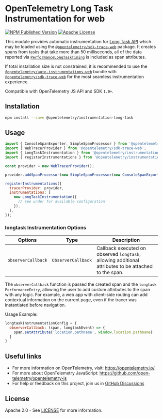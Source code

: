# OpenTelemetry Long Task Instrumentation for web

[![NPM Published Version][npm-img]][npm-url]
[![Apache License][license-image]][license-image]

This module provides automatic instrumentation for [Long Task API][mdn-long-task] which may be loaded using the [`@opentelemetry/sdk-trace-web`](https://www.npmjs.com/package/@opentelemetry/sdk-trace-web) package. It creates spans from tasks that take more than 50 milliseconds, all of the data reported via [`PerformanceLongTaskTiming`][mdn-performance-long-task-timing] is included as span attributes.

If total installation size is not constrained, it is recommended to use the [`@opentelemetry/auto-instrumentations-web`](https://www.npmjs.com/package/@opentelemetry/auto-instrumentations-web) bundle with [`@opentelemetry/sdk-trace-web`](https://www.npmjs.com/package/@opentelemetry/sdk-trace-web) for the most seamless instrumentation experience.

Compatible with OpenTelemetry JS API and SDK `1.0+`.

## Installation

```bash
npm install --save @opentelemetry/instrumentation-long-task
```

## Usage

```js
import { ConsoleSpanExporter, SimpleSpanProcessor } from '@opentelemetry/sdk-trace-base';
import { WebTracerProvider } from '@opentelemetry/sdk-trace-web';
import { LongTaskInstrumentation } from '@opentelemetry/instrumentation-long-task';
import { registerInstrumentations } from '@opentelemetry/instrumentation';

const provider = new WebTracerProvider();

provider.addSpanProcessor(new SimpleSpanProcessor(new ConsoleSpanExporter()));

registerInstrumentations({
  tracerProvider: provider,
  instrumentations: [
    new LongTaskInstrumentation({
      // see under for available configuration
    }),
  ],
});
```

### longtask Instrumentation Options

| Options | Type | Description |
| --- | --- | --- |
| `observerCallback` | `ObserverCallback` | Callback executed on observed `longtask`, allowing additional attributes to be attached to the span. |

The `observerCallback` function is passed the created span and the `longtask` `PerformanceEntry`,
allowing the user to add custom attributes to the span with any logic.
For example, a web app with client-side routing can add contextual information on the current page,
even if the tracer was instantiated before navigation.

Usage Example:

```js
longtaskInstrumentationConfig = {
  observerCallback: (span, longtaskEvent) => {
    span.setAttribute('location.pathname', window.location.pathname)
  }
}
```

## Useful links

- For more information on OpenTelemetry, visit: <https://opentelemetry.io/>
- For more about OpenTelemetry JavaScript: <https://github.com/open-telemetry/opentelemetry-js>
- For help or feedback on this project, join us in [GitHub Discussions][discussions-url]

## License

Apache 2.0 - See [LICENSE][license-url] for more information.

[discussions-url]: https://github.com/open-telemetry/opentelemetry-js/discussions
[license-url]: https://github.com/open-telemetry/opentelemetry-js/blob/main/LICENSE
[license-image]: https://img.shields.io/badge/license-Apache_2.0-green.svg?style=flat
[npm-url]: https://www.npmjs.com/package/@opentelemetry/instrumentation-long-task
[npm-img]: https://badge.fury.io/js/%40opentelemetry%2Finstrumentation-long-task.svg
[mdn-long-task]: https://developer.mozilla.org/en-US/docs/Web/API/Long_Tasks_API
[mdn-performance-long-task-timing]: https://developer.mozilla.org/en-US/docs/Web/API/PerformanceLongTaskTiming
